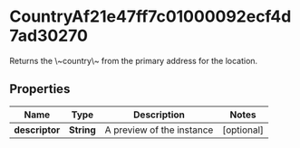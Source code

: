 

# CountryAf21e47ff7c01000092ecf4d7ad30270

Returns the \\~country\\~ from the primary address for the location.

## Properties

| Name | Type | Description | Notes |
|------------ | ------------- | ------------- | -------------|
|**descriptor** | **String** | A preview of the instance |  [optional] |



